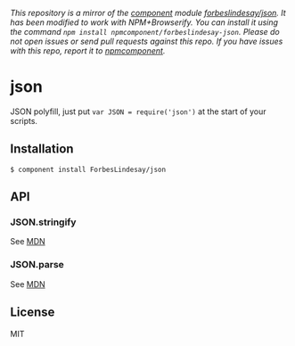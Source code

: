 *This repository is a mirror of the [component](http://component.io) module [forbeslindesay/json](http://github.com/forbeslindesay/json). It has been modified to work with NPM+Browserify. You can install it using the command `npm install npmcomponent/forbeslindesay-json`. Please do not open issues or send pull requests against this repo. If you have issues with this repo, report it to [npmcomponent](https://github.com/airportyh/npmcomponent).*

# json

  JSON polyfill, just put `var JSON = require('json')` at the start of your scripts.

## Installation

    $ component install ForbesLindesay/json

## API

### JSON.stringify

  See [MDN](https://developer.mozilla.org/en/JavaScript/Reference/Global_Objects/JSON/stringify)

### JSON.parse

  See [MDN](https://developer.mozilla.org/en/JavaScript/Reference/Global_Objects/JSON/parse)

## License

  MIT
